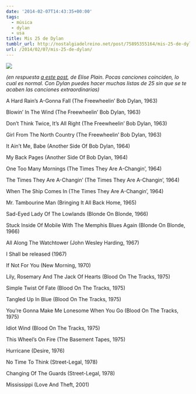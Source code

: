 ```yaml
---
date: '2014-02-07T14:43:35+00:00'
tags:
  - música
  - dylan
  - usa
title: Mis 25 de Dylan
tumblr_url: http://nostalgiadelreino.net/post/75895355164/mis-25-de-dylan
url: /2014/02/07/mis-25-de-dylan/
---
```


<p><em><img src="http://66.media.tumblr.com/832443b89048455201e917841dc9270b/tumblr_inline_n0morrJkes1r8a7sj.jpg"/></em></p>

<p></p>
<p><em>(en respuesta <a href="http://www.eliseplain.com/2014/02/blog-post_7.html">a este post</a>, de Elise Plain. Pocas canciones coinciden, lo cual es normal. Con Dylan puedes hacer muchas listas de 25 sin que se te acaben las canciones extraordinarias)</em></p>

<p>A Hard Rain&rsquo;s A-Gonna Fall (The Freewheelin&rsquo; Bob Dylan, 1963)</p>
<p>Blowin&rsquo; In The Wind (The Freewheelin&rsquo; Bob Dylan, 1963)</p>
<p>Don&rsquo;t Think Twice, It&rsquo;s All Right (The Freewheelin&rsquo; Bob Dylan, 1963)</p>
<p>Girl From The North Country (The Freewheelin&rsquo; Bob Dylan, 1963)</p>
<p>It Ain&rsquo;t Me, Babe (Another Side Of Bob Dylan, 1964)</p>
<p>My Back Pages (Another Side Of Bob Dylan, 1964)</p>
<p>One Too Many Mornings (The Times They Are A-Changin&rsquo;, 1964)</p>
<p>The Times They Are A-Changin&rsquo; (The Times They Are A-Changin&rsquo;, 1964)</p>
<p>When The Ship Comes In (The Times They Are A-Changin&rsquo;, 1964)</p>
<p>Mr. Tambourine Man (Bringing It All Back Home, 1965)</p>
<p>Sad-Eyed Lady Of The Lowlands (Blonde On Blonde, 1966)</p>
<p>Stuck Inside Of Mobile With The Memphis Blues Again (Blonde On Blonde, 1966)</p>
<p>All Along The Watchtower (John Wesley Harding, 1967)</p>
<p>I Shall be released (1967)</p>
<p>If Not For You (New Morning, 1970)</p>
<p>Lily, Rosemary And The Jack Of Hearts (Blood On The Tracks, 1975)</p>
<p>Simple Twist Of Fate (Blood On The Tracks, 1975)</p>
<p>Tangled Up In Blue (Blood On The Tracks, 1975)</p>
<p>You&rsquo;re Gonna Make Me Lonesome When You Go (Blood On The Tracks, 1975)</p>
<p>Idiot Wind (Blood On The Tracks, 1975)</p>
<p>This Wheel&rsquo;s On Fire (The Basement Tapes, 1975)</p>
<p>Hurricane (Desire, 1976)</p>
<p>No Time To Think (Street-Legal, 1978)</p>
<p>Changing Of The Guards (Street-Legal, 1978)</p>
<p>Mississippi (Love And Theft, 2001)</p>

<p></p>